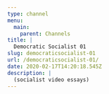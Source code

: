 ```yaml
---
type: channel
menu:
  main:
    parent: Channels
title: |
  Democratic Socialist 01
slug: democraticsocialist-01
url: /democraticsocialist-01/
date: 2020-02-17T14:20:18.545Z
description: |
  (socialist video essays)
---
```

